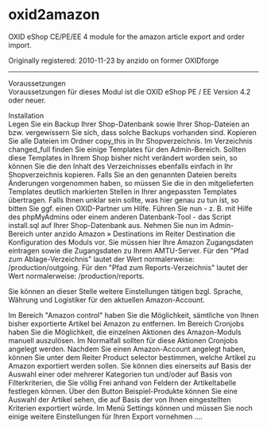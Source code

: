 oxid2amazon
===========

OXID eShop CE/PE/EE 4 module for the amazon article export and order import.

Originally registered: 2010-11-23 by anzido on former OXIDforge

--------------------

Voraussetzungen<br>
Voraussetzungen für dieses Modul ist die OXID eShop PE / EE Version 4.2 oder neuer. 

Installation<br>
Legen Sie ein Backup Ihrer Shop-Datenbank sowie Ihrer Shop-Dateien an bzw. vergewissern Sie sich, dass solche Backups vorhanden sind.
Kopieren Sie alle Dateien im Ordner copy_this in Ihr Shopverzeichnis.
Im Verzeichnis changed_full finden Sie einige Templates für den Admin-Bereich. Sollten diese Templates in Ihrem Shop bisher nicht verändert worden sein, so können Sie die den Inhalt des Verzeichnisses ebenfalls einfach in Ihr Shopverzeichnis kopieren.
Falls Sie an den genannten Dateien bereits Änderungen vorgenommen haben, so müssen Sie die in den mitgelieferten Templates deutlich markierten Stellen in Ihrer angepassten Templates übertragen. Falls Ihnen unklar sein sollte, was hier genau zu tun ist, so bitten Sie ggf. einen OXID-Partner um Hilfe.
Führen Sie nun - z. B. mit Hilfe des phpMyAdmins oder einem anderen Datenbank-Tool - das Script install.sql auf Ihrer Shop-Datenbank aus.
Nehmen Sie nun im Admin-Bereich unter anzido Amazon » Destinations im Reiter Destination die Konfiguration des Moduls vor. Sie müssen hier Ihre Amazon Zugangsdaten eintragen sowie die Zugangsdaten zu Ihrem AMTU-Server. 
Für den "Pfad zum Ablage-Verzeichnis" lautet der Wert normalerweise: /production/outgoing.
Für den "Pfad zum Reports-Verzeichnis" lautet der Wert normalerweise: /production/reports.

Sie können an dieser Stelle weitere Einstellungen tätigen bzgl. Sprache, Währung und Logistiker für den aktuellen Amazon-Account.

Im Bereich "Amazon control" haben Sie die Möglichkeit, sämtliche von Ihnen bisher exportierte Artikel bei Amazon zu entfernen.
Im Bereich Cronjobs haben Sie die Möglichkeit, die einzelnen Aktionen des Amazon-Moduls manuell auszulösen. Im Normalfall sollten für diese Aktionen Cronjobs angelegt werden.
Nachdem Sie einen Amazon-Account angelegt haben, können Sie unter dem Reiter Product selector bestimmen, welche Artikel zu Amazon exportiert werden sollen. Sie können dies einerseits auf Basis der Auswahl einer oder mehrerer Kategorien tun und/oder auf Basis von Filterkriterien, die Sie völlig Frei anhand von Feldern der Artikeltabelle festlegen können. Über den Button Beispiel-Produkte können Sie eine Auswahl der Artikel sehen, die auf Basis der von Ihnen eingestellten Kriterien exportiert würde.
Im Menü Settings können und müssen Sie noch einige weitere Einstellungen für Ihren Export vornehmen .... 
